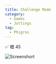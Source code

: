 ```yaml
---
title: Challenge Mode
category:
  - Games
  - Jottings
tag:
  - Phigros
---
```


:white_check_mark: 橙 45

![Screenshort](https://res.cloudinary.com/liblaf/image/upload/v1678467459/2023/03/11/20230311-1678467456.png)
